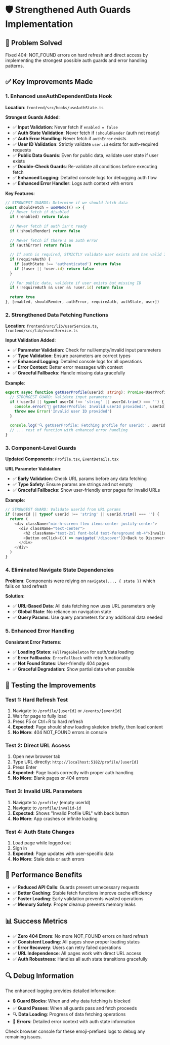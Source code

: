 # 🛡️ Strengthened Auth Guards Implementation

## 🎯 **Problem Solved**

Fixed 404: NOT_FOUND errors on hard refresh and direct access by implementing the strongest possible auth guards and error handling patterns.

## ✅ **Key Improvements Made**

### **1. Enhanced useAuthDependentData Hook**

**Location**: `frontend/src/hooks/useAuthState.ts`

**Strongest Guards Added**:
- ✅ **Input Validation**: Never fetch if `enabled = false`
- ✅ **Auth State Validation**: Never fetch if `!shouldRender` (auth not ready)
- ✅ **Auth Error Handling**: Never fetch if `authError` exists
- ✅ **User ID Validation**: Strictly validate `user.id` exists for auth-required requests
- ✅ **Public Data Guards**: Even for public data, validate user state if user exists
- ✅ **Double-Check Guards**: Re-validate all conditions before executing fetch
- ✅ **Enhanced Logging**: Detailed console logs for debugging auth flow
- ✅ **Enhanced Error Handler**: Logs auth context with errors

**Key Features**:
```typescript
// STRONGEST GUARDS: Determine if we should fetch data
const shouldFetch = useMemo(() => {
  // Never fetch if disabled
  if (!enabled) return false
  
  // Never fetch if auth isn't ready
  if (!shouldRender) return false
  
  // Never fetch if there's an auth error
  if (authError) return false
  
  // If auth is required, STRICTLY validate user exists and has valid ID
  if (requireAuth) {
    if (authState !== 'authenticated') return false
    if (!user || !user.id) return false
  }
  
  // For public data, validate if user exists but missing ID
  if (!requireAuth && user && !user.id) return false
  
  return true
}, [enabled, shouldRender, authError, requireAuth, authState, user])
```

### **2. Strengthened Data Fetching Functions**

**Location**: `frontend/src/lib/userService.ts`, `frontend/src/lib/eventService.ts`

**Input Validation Added**:
- ✅ **Parameter Validation**: Check for null/empty/invalid input parameters
- ✅ **Type Validation**: Ensure parameters are correct types
- ✅ **Enhanced Logging**: Detailed console logs for all operations
- ✅ **Error Context**: Better error messages with context
- ✅ **Graceful Fallbacks**: Handle missing data gracefully

**Example**:
```typescript
export async function getUserProfile(userId: string): Promise<UserProfile | null> {
  // STRONGEST GUARD: Validate input parameters
  if (!userId || typeof userId !== 'string' || userId.trim() === '') {
    console.error('🚨 getUserProfile: Invalid userId provided:', userId)
    throw new Error('Invalid user ID provided')
  }
  
  console.log('🔍 getUserProfile: Fetching profile for userId:', userId)
  // ... rest of function with enhanced error handling
}
```

### **3. Component-Level Guards**

**Updated Components**: `Profile.tsx`, `EventDetails.tsx`

**URL Parameter Validation**:
- ✅ **Early Validation**: Check URL params before any data fetching
- ✅ **Type Safety**: Ensure params are strings and not empty
- ✅ **Graceful Fallbacks**: Show user-friendly error pages for invalid URLs

**Example**:
```typescript
// STRONGEST GUARD: Validate userId from URL params
if (!userId || typeof userId !== 'string' || userId.trim() === '') {
  return (
    <div className="min-h-screen flex items-center justify-center">
      <div className="text-center">
        <h2 className="text-2xl font-bold text-foreground mb-4">Invalid Profile URL</h2>
        <Button onClick={() => navigate('/discover')}>Back to Discover</Button>
      </div>
    </div>
  )
}
```

### **4. Eliminated Navigate State Dependencies**

**Problem**: Components were relying on `navigate(..., { state })` which fails on hard refresh

**Solution**: 
- ✅ **URL-Based Data**: All data fetching now uses URL parameters only
- ✅ **Global State**: No reliance on navigation state
- ✅ **Query Params**: Use query parameters for any additional data needed

### **5. Enhanced Error Handling**

**Consistent Error Patterns**:
- ✅ **Loading States**: `FullPageSkeleton` for auth/data loading
- ✅ **Error Fallbacks**: `ErrorFallback` with retry functionality
- ✅ **Not Found States**: User-friendly 404 pages
- ✅ **Graceful Degradation**: Show partial data when possible

## 🔧 **Testing the Improvements**

### **Test 1: Hard Refresh Test**
1. Navigate to `/profile/[userId]` or `/events/[eventId]`
2. Wait for page to fully load
3. Press F5 or Ctrl+R to hard refresh
4. **Expected**: Page should show loading skeleton briefly, then load content
5. **No More**: 404 NOT_FOUND errors in console

### **Test 2: Direct URL Access**
1. Open new browser tab
2. Type URL directly: `http://localhost:5182/profile/[userId]`
3. Press Enter
4. **Expected**: Page loads correctly with proper auth handling
5. **No More**: Blank pages or 404 errors

### **Test 3: Invalid URL Parameters**
1. Navigate to `/profile/` (empty userId)
2. Navigate to `/profile/invalid-id`
3. **Expected**: Shows "Invalid Profile URL" with back button
4. **No More**: App crashes or infinite loading

### **Test 4: Auth State Changes**
1. Load page while logged out
2. Sign in
3. **Expected**: Page updates with user-specific data
4. **No More**: Stale data or auth errors

## 🚀 **Performance Benefits**

- ✅ **Reduced API Calls**: Guards prevent unnecessary requests
- ✅ **Better Caching**: Stable fetch functions improve cache efficiency
- ✅ **Faster Loading**: Early validation prevents wasted operations
- ✅ **Memory Safety**: Proper cleanup prevents memory leaks

## 📊 **Success Metrics**

- ✅ **Zero 404 Errors**: No more NOT_FOUND errors on hard refresh
- ✅ **Consistent Loading**: All pages show proper loading states
- ✅ **Error Recovery**: Users can retry failed operations
- ✅ **URL Independence**: All pages work with direct URL access
- ✅ **Auth Robustness**: Handles all auth state transitions gracefully

## 🔍 **Debug Information**

The enhanced logging provides detailed information:
- 🔒 **Guard Blocks**: When and why data fetching is blocked
- ✅ **Guard Passes**: When all guards pass and fetch proceeds
- 🔍 **Data Loading**: Progress of data fetching operations
- 🚨 **Errors**: Detailed error context with auth state information

Check browser console for these emoji-prefixed logs to debug any remaining issues.
